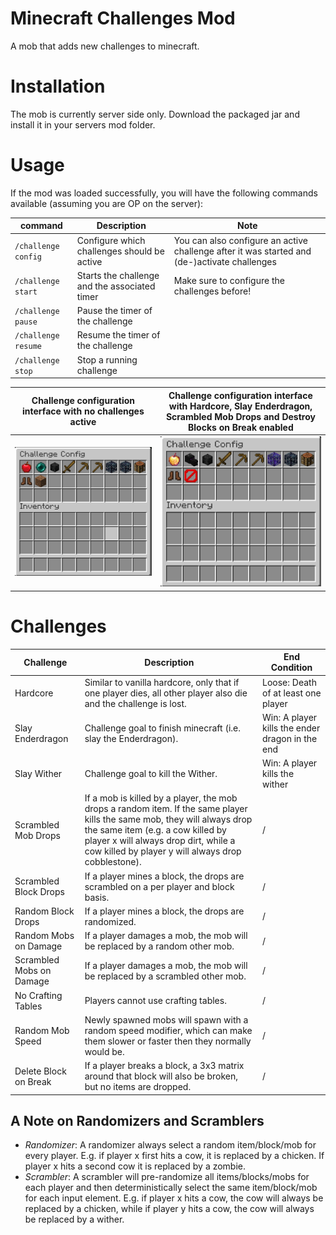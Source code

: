 # Minecraft Challenges Mod

A mob that adds new challenges to minecraft.

# Installation

The mob is currently server side only. Download the packaged jar and install it in your servers mod folder.

# Usage

If the mod was loaded successfully, you will have the following commands available (assuming you are OP on the server):

| command             | Description                                   | Note                                                                                         |
|---------------------|-----------------------------------------------|----------------------------------------------------------------------------------------------|
| `/challenge config` | Configure which challenges should be active   | You can also configure an active challenge after it was started and (de-)activate challenges |
| `/challenge start`  | Starts the challenge and the associated timer | Make sure to configure the challenges before!                                                |
| `/challenge pause`  | Pause the timer of the challenge              |                                                                                              |
| `/challenge resume` | Resume the timer of the challenge             |                                                                                              |
| `/challenge stop`   | Stop a running challenge                      |                                                                                              |

| Challenge configuration interface with no challenges active | Challenge configuration interface with Hardcore, Slay Enderdragon, Scrambled Mob Drops and Destroy Blocks on Break enabled |
| --- | --- |
| ![](docs/assets/challenge_config_nothing_configured.png) | ![](docs/assets/challenge_config_challenges_configured.png) | 

# Challenges


| Challenge                | Description                                                                                                                                                                                                                                                  | End Condition                                   |
|--------------------------|--------------------------------------------------------------------------------------------------------------------------------------------------------------------------------------------------------------------------------------------------------------|-------------------------------------------------|
| Hardcore                 | Similar to vanilla hardcore, only that if one player dies, all other player also die and the challenge is lost.                                                                                                                                              | Loose: Death of at least one player             |
| Slay Enderdragon         | Challenge goal to finish minecraft (i.e. slay the Enderdragon).                                                                                                                                                                                              | Win: A player kills the ender dragon in the end |
| Slay Wither              | Challenge goal to kill the Wither.                                                                                                                                                                                                                           | Win: A player kills the wither                  |
| Scrambled Mob Drops      | If a mob is killed by a player, the mob drops a random item.  If the same player kills the same mob, they will always drop the same item (e.g. a cow killed by player x will always drop dirt, while a cow killed by player y will always drop cobblestone). | /                                               |
| Scrambled Block Drops    | If a player mines a block, the drops are scrambled on a per player and block basis.                                                                                                                                                                          | /                                               |
| Random Block Drops       | If a player mines a block, the drops are randomized.                                                                                                                                                                                                         | /                                               |
| Random Mobs on Damage    | If a player damages a mob, the mob will be replaced by a random other mob.                                                                                                                                                                                   | /                                               |
| Scrambled Mobs on Damage | If a player damages a mob, the mob will be replaced by a scrambled other mob.                                                                                                                                                                                | /                                               |
| No Crafting Tables       | Players cannot use crafting tables.                                                                                                                                                                                                                          | /                                               |
| Random Mob Speed         | Newly spawned mobs will spawn with a random speed modifier, which can make them slower or faster then they normally would be.                                                                                                                                | /                                               |
| Delete Block on Break    | If a player breaks a block, a 3x3 matrix around that block will also be broken, but no items are dropped.                                                                                                                                                    | /                                               |

## A Note on Randomizers and Scramblers

* *Randomizer*: A randomizer always select a random item/block/mob for every player. E.g. if player x first hits a cow, it is replaced by a chicken. If player x hits a second cow it is replaced by a zombie.
* *Scrambler*: A scrambler will pre-randomize all items/blocks/mobs for each player and then deterministically select the same item/block/mob for each input element. E.g. if player x hits a cow, the cow will always be replaced by a chicken, while if player y hits a cow, the cow will always be replaced by a wither.


